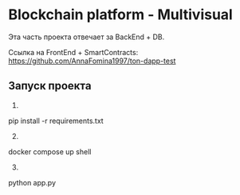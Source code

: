 # Blockchain platform - Multivisual

Эта часть проекта отвечает за  BackEnd + DB.

Ссылка на FrontEnd + SmartContracts: https://github.com/AnnaFomina1997/ton-dapp-test


##  Запуск проекта

1. 
pip install -r requirements.txt

2.
docker compose up
shell

3.
python app.py
